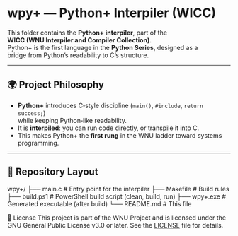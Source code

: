 # wpy+ — Python+ Interpiler (WICC)

This folder contains the **Python+ interpiler**, part of the  
**WICC (WNU Interpiler and Compiler Collection)**.  
Python+ is the first language in the **Python Series**, designed as a  
bridge from Python’s readability to C’s structure.

---

## 🌍 Project Philosophy

- **Python+** introduces C‑style discipline (`main()`, `#include`, `return success;`)  
  while keeping Python‑like readability.  
- It is **interpiled**: you can run code directly, or transpile it into C.  
- This makes Python+ the **first rung** in the WNU ladder toward systems programming.

---

## 📂 Repository Layout

wpy+/ 
├── main.c # Entry point for the interpiler
├── Makefile # Build rules
├── build.ps1 # PowerShell build script (clean, build, run)
├── wpy+.exe # Generated executable (after build)
└── README.md # This file

📜 License
This project is part of the WNU Project and is licensed under the GNU General Public License v3.0 or later. See the [LICENSE](LICENSE.md) file for details.